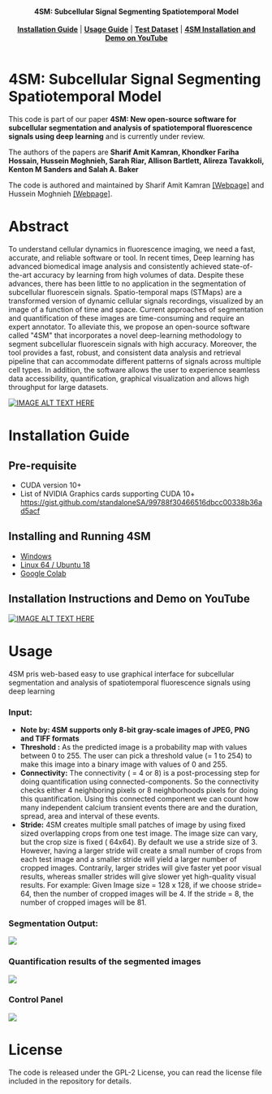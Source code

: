 <h4 align="center">
  4SM: Subcellular Signal Segmenting Spatiotemporal Model
</h4>

<div align="center">
  <a href="#installation-guide"><b>Installation Guide</b></a> |
  <a href="#usage"><b>Usage Guide</b></a> |
  <a href="https://github.com/SharifAmit/4SM/tree/main/examples/image_dataset/"><b>Test Dataset</b></a> |
  <a href="https://www.youtube.com/watch?v=t2LsQkyAGQc" target="4SM tutorial"><b>4SM Installation and Demo on YouTube</b></a>
</div>

<br/>

# 4SM: Subcellular Signal Segmenting Spatiotemporal Model

This code is part of our paper **4SM: New open-source software for subcellular segmentation and analysis of spatiotemporal fluorescence signals using deep learning** and is currently under review. 

The authors of the papers are <b>Sharif Amit Kamran, Khondker Fariha Hossain, Hussein Moghnieh, Sarah Riar, Allison Bartlett, Alireza Tavakkoli, Kenton M Sanders and Salah A. Baker</b>

The code is authored and maintained by Sharif Amit Kamran [[Webpage]](https://www.sharifamit.com/) and Hussein Moghnieh [[Webpage]](https://medium.com/@husseinmoghnie).


# Abstract

To understand cellular dynamics in fluorescence imaging, we need a fast, accurate, and reliable software or tool. In recent times, Deep learning has advanced biomedical image analysis and consistently achieved state-of-the-art accuracy by learning from high volumes of data. Despite these advances, there has been little to no application in the segmentation of subcellular fluorescein signals. Spatio-temporal maps (STMaps) are a transformed version of dynamic cellular signals recordings, visualized by an image of a function of time and space. Current approaches of segmentation and quantification of these images are time-consuming and require an expert annotator. To alleviate this, we propose an open-source software called "4SM" that incorporates a novel deep-learning methodology to segment subcellular fluorescein signals with high accuracy. Moreover, the tool provides a fast, robust, and consistent data analysis and retrieval pipeline that can accommodate different patterns of signals across multiple cell types. In addition, the software allows the user to experience seamless data accessibility, quantification, graphical visualization and allows high throughput for large datasets. 

[![IMAGE ALT TEXT HERE](docs/graphical_abstract.png)](https://www.youtube.com/watch?v=t2LsQkyAGQc)


# Installation Guide

## Pre-requisite

- CUDA version 10+
- List of NVIDIA Graphics cards supporting CUDA 10+
      https://gist.github.com/standaloneSA/99788f30466516dbcc00338b36ad5acf

## Installing and Running 4SM
- [Windows](docs/Windows_Installation_Guide.md)
- [Linux 64 / Ubuntu 18](docs/Ubuntu_Instllation_Guide.md)  
- [Google Colab](https://colab.research.google.com/drive/1mlmrOho8D5Cd-eqlV-aZHAYAY-EpEjmj?usp=sharing)

## Installation Instructions and Demo on YouTube
[![IMAGE ALT TEXT HERE](docs/youtube_graphical_abstract.png)](https://www.youtube.com/watch?v=t2LsQkyAGQc)


# Usage
4SM pris web-based easy to use graphical interface for subcellular segmentation and analysis of spatiotemporal fluorescence signals using deep learning

### Input:
- **Note by: 4SM supports only 8-bit gray-scale images of JPEG, PNG and TIFF formats**
- **Threshold :**
As the predicted image is a probability map with values between 0 to 255. The user can pick a threshold value  (= 1 to 254) to make this image into a binary image with values of 0 and 255.
- **Connectivity:**
The connectivity ( = 4 or 8)  is a post-processing step for doing quantification using connected-components. So the connectivity checks either 4 neighboring pixels or 8 neighborhoods pixels for doing this quantification. Using this connected component we can count how many independent calcium transient events there are and the duration, spread, area and interval of these events.
- **Stride:**
4SM creates multiple small patches of image by using fixed sized overlapping crops from one test image. The image size can vary, but the crop size is fixed ( 64x64). By default we use a stride size of 3. However, having a larger stride will create a small number of crops from each test image and a smaller stride will yield a larger number of cropped images. Contrarily, larger strides will give faster yet poor visual results, whereas smaller strides will give slower yet high-quality visual results.
    For example: Given Image size = 128 x 128, if we choose stride= 64, then the number of cropped images will be 4. If the stride = 8, the number of cropped images will be 81. 


### Segmentation Output:
 ![](docs/Image_Segmentation.png)  

### Quantification results of the segmented images
  ![](docs/4SM_stochastic.png)  

### Control Panel
![](docs/control_panel.png)  





# License
The code is released under the GPL-2 License, you can read the license file included in the repository for details.
